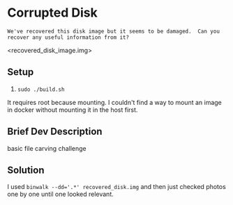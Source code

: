 # Corrupted Disk 
```text
We've recovered this disk image but it seems to be damaged.  Can you recover any useful information from it?  
```
<recovered_disk_image.img>

## Setup

1. `sudo ./build.sh`

It requires root because mounting.  I couldn't find a way to mount an image in docker without mounting it in the host first.  

## Brief Dev Description

basic file carving challenge

## Solution

I used `binwalk --dd='.*' recovered_disk.img` and then just checked photos one by one until one looked relevant.  